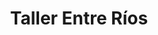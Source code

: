 ---
title: "Taller Entre Ríos"
url: /san-juan/taller-entre-rios/
shop: reparación de automóviles
---